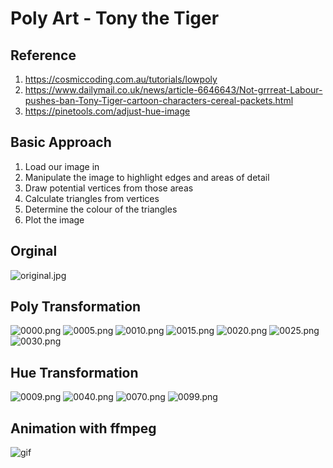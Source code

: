 # Poly Art - Tony the Tiger

## Reference
1. https://cosmiccoding.com.au/tutorials/lowpoly
2. https://www.dailymail.co.uk/news/article-6646643/Not-grrreat-Labour-pushes-ban-Tony-Tiger-cartoon-characters-cereal-packets.html
3. https://pinetools.com/adjust-hue-image

## Basic Approach
1. Load our image in
2. Manipulate the image to highlight edges and areas of detail
3. Draw potential vertices from those areas
4. Calculate triangles from vertices
5. Determine the colour of the triangles
6. Plot the image

## Orginal
![original.jpg](images/original.jpg "original")

## Poly Transformation
![0000.png](images/0000.png "0000")
![0005.png](images/0005.png "0005")
![0010.png](images/0010.png "0010")
![0015.png](images/0015.png "0015")
![0020.png](images/0020.png "0020")
![0025.png](images/0025.png "0025")
![0030.png](images/0030.png "0030")

## Hue Transformation
![0009.png](images/0009.png "0009")
![0040.png](images/0040.png "0040")
![0070.png](images/0070.png "0070")
![0099.png](images/0099.png "0099")

## Animation with ffmpeg
![gif](images/tiger.gif)


